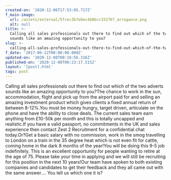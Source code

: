 ```yaml
---
created-on: '2020-12-06T17:53:05.717Z'
f_main-image:
  url: /assets/external/5fcec3b7e6ec4b8bcc332767_arrogance.png
  alt: null
title: >-
  Calling all sales professionals out there to find out which of the two adverts
  sounds like an amazing opportunity to you?
slug: >-
  calling-all-sales-professionals-out-there-to-find-out-which-of-the-two-adverts-sounds-like-an-amazing-opportunity-to-you
f_date: '2017-06-12T00:00:00.000Z'
updated-on: '2020-12-08T00:18:56.316Z'
published-on: '2020-12-08T00:23:17.515Z'
layout: '[post].html'
tags: post
---
```


Calling all sales professionals out there to find out which of the two adverts sounds like an amazing opportunity to you?The chance to work in the sun, accommodation, flight and pick up from the airport paid for and selling an amazing investment product which gives clients a fixed annual return of between 8-12%.You must be money hungry, target driven, articulate on the phone and have the ability to close deals. The current sales team earn anything from £10-50k per month and this is totally uncapped and realistic.If you have a valid passport, no commitments in the UK and sales experience then contact Zest 2 Recruitment for a confidential chat today.Or?Get a basic salary with no commission, work in the smog travelling to London on a train in the 35 degree heat which is not even fit for cattle, coming home in the dark 8 months of the year!You will be doing this 9-5 job indefinitely. This is an excellent opportunity for people wanting to retire at the age of 75. Please take your time in applying and we will still be recruiting for this position in the next 10 years!Our team have spoken to both existing companies and candidates to get their feedback and they all came out with the same answer…. You tell us which one it is?
